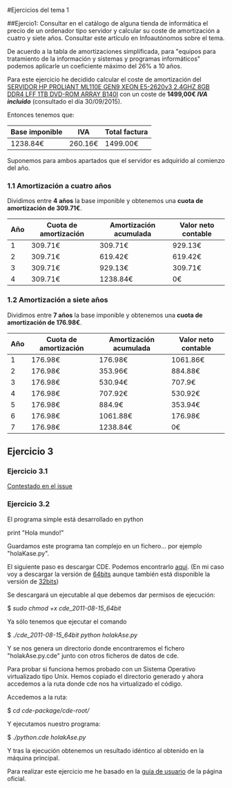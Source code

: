 #Ejercicios del tema 1

##Ejercio1: Consultar en el catálogo de alguna tienda de informática el precio de un ordenador tipo servidor y calcular su coste de amortización a cuatro y siete años. Consultar este artículo en Infoautónomos sobre el tema.

De acuerdo a la tabla de amortizaciones simplificada, para "equipos para tratamiento de la información y sistemas y programas informáticos" podemos aplicarle un coeficiente máximo del 26% a 10 años.

Para este ejercicio he decidido calcular el coste de amortización del [SERVIDOR HP PROLIANT ML110E GEN9 XEON E5-2620v3 2.4GHZ 8GB DDR4 LFF 1TB DVD-ROM ARRAY B140I](http://www.dynos.es/servidor-hp-proliant-ml110e-gen9-xeon-e5-2620v3-2.4ghz-8gb-ddr4-lff-1tb-dvd-rom-array-b140i-888793950609__794996-425.html) con un coste de __1499,00€ *IVA incluido*__ (consultado el día 30/09/2015).


Entonces tenemos que:

| Base imponible |   IVA   | Total factura |
|----------------|---------|---------------|
|    1238.84€    | 260.16€ |    1499.00€   |


Suponemos para ambos apartados que el servidor es adquirido al comienzo del año.

### 1.1 Amortización a cuatro años

Dividimos entre **4 años** la base imponible y obtenemos una **cuota de amortización de 309.71€**.

| Año | Cuota de amortización| Amortización acumulada | Valor neto contable |
|-----|----------------------|------------------------|---------------------|
|  1  | 309.71€              | 309.71€                | 929.13€             |
|  2  | 309.71€              | 619.42€                | 619.42€             |
|  3  | 309.71€              | 929.13€                | 309.71€             |
|  4  | 309.71€              | 1238.84€               | 0€                  |

### 1.2 Amortización a siete años

Dividimos entre **7 años** la base imponible y obtenemos una **cuota de amortización de 176.98€**.

| Año | Cuota de amortización| Amortización acumulada | Valor neto contable |
|-----|----------------------|------------------------|---------------------|
|  1  | 176.98€              | 176.98€                | 1061.86€            |
|  2  | 176.98€              | 353.96€                | 884.88€             |
|  3  | 176.98€              | 530.94€                | 707.9€              |
|  4  | 176.98€              | 707.92€                | 530.92€             |
|  5  | 176.98€              | 884.9€                 | 353.94€             |
|  6  | 176.98€              | 1061.88€               | 176.98€             |
|  7  | 176.98€              | 1238.84€               | 0€                  |


## Ejercicio 3

### Ejercicio 3.1

[Contestado en el issue](https://github.com/JJ/IV-2015-16/issues/1)

### Ejercicio 3.2

El programa simple está desarrollado en python

print "Hola mundo!"

Guardamos este programa tan complejo en un fichero... por ejemplo "holaKase.py".

El siguiente paso es descargar CDE. Podemos encontrarlo [aquí](http://www.pgbovine.net/cde.html). (En mi caso voy a descargar la versión de [64bits](https://github.com/downloads/pgbovine/CDE/cde_2011-08-15_64bit) aunque también está disponible la versión de [32bits](https://github.com/downloads/pgbovine/CDE/cde_2011-08-15_32bit))

Se descargará un ejecutable al que debemos dar permisos de ejecución:

$ *sudo chmod +x cde_2011-08-15_64bit*

Ya sólo tenemos que ejecutar el comando

$ *./cde_2011-08-15_64bit python holakAse.py*

Y se nos genera un directorio donde encontraremos el fichero "holakAse.py.cde" junto con otros ficheros de datos de cde.

Para probar si funciona hemos probado con un Sistema Operativo virtualizado tipo Unix. Hemos copiado el directorio generado y ahora accedemos a la ruta donde cde nos ha virtualizado el código.

Accedemos a la ruta:

$ *cd cde-package/cde-root/<ruta>*

Y ejecutamos nuestro programa:

$ *./python.cde holakAse.py*

Y tras la ejecución obtenemos un resultado idéntico al obtenido en la máquina principal.

Para realizar este ejercicio me he basado en la [guía de usuario](http://www.pgbovine.net/cde/manual/) de la página oficial.
